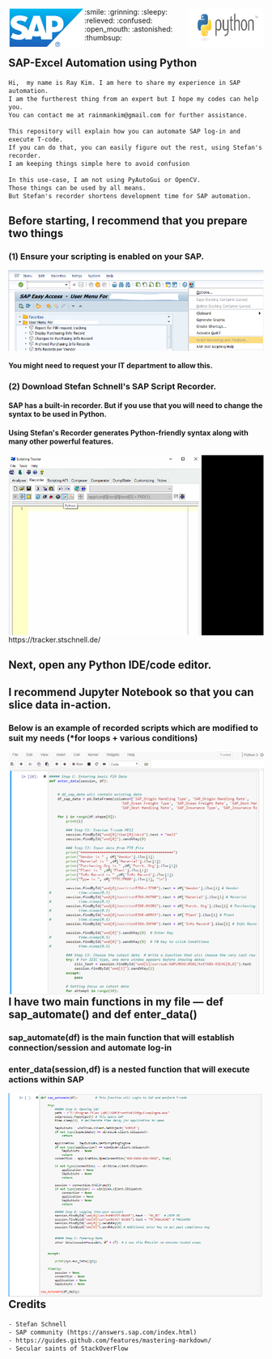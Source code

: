 <img align="left" src="https://github.com/rainmankim/SAP_automation_python/blob/master/images/SAP_logo.png" width="150" height="80" alt="SAP image">
<img align="right" src="https://github.com/rainmankim/SAP_automation_python/blob/master/images/python_logo.png" width="150" height="80" alt="SAP image">
:smile: :grinning: :sleepy: :relieved: :confused: :open_mouth: :astonished: :thumbsup:

## SAP-Excel Automation using Python
```
Hi,  my name is Ray Kim. I am here to share my experience in SAP automation. 
I am the furtherest thing from an expert but I hope my codes can help you.
You can contact me at rainmankim@gmail.com for further assistance.

This repository will explain how you can automate SAP log-in and execute T-code.
If you can do that, you can easily figure out the rest, using Stefan's recorder.
I am keeping things simple here to avoid confusion

In this use-case, I am not using PyAutoGui or OpenCV.
Those things can be used by all means.
But Stefan's recorder shortens development time for SAP automation.
```


## Before starting, I recommend that you prepare two things
### (1) Ensure your scripting is enabled on your SAP.
<img align="center" src="https://github.com/rainmankim/SAP_automation_python/blob/master/images/scripting_pic.png" alt="SAP image">

#### You might need to request your IT department to allow this.
### (2) Download Stefan Schnell's SAP Script Recorder.
#### SAP has a built-in recorder. But if you use that you will need to change the syntax to be used in Python.
#### Using Stefan's Recorder generates Python-friendly syntax along with many other powerful features.
<img align="center" src="https://github.com/rainmankim/SAP_automation_python/blob/master/images/tracker.gif" alt="Tracker image">
https://tracker.stschnell.de/



## Next, open any Python IDE/code editor. 
## I recommend Jupyter Notebook so that you can slice data in-action.
### Below is an example of recorded scripts which are modified to suit my needs (*for loops + various conditions)
<img align="left" src="https://github.com/rainmankim/SAP_automation_python/blob/master/images/jupyter_snapshot.PNG"  alt="Jupyter image">


## I have two main functions in my file — def sap_automate()  and def enter_data()
### sap_automate(df) is the main function that will establish connection/session and automate log-in
### enter_data(session,df) is a nested function that will execute actions within SAP
<img align="left" src="https://github.com/rainmankim/SAP_automation_python/blob/master/images/jupyter_snapshot_main.PNG"  alt="Jupyter image">



## Credits
```
- Stefan Schnell
- SAP community (https://answers.sap.com/index.html)     
- https://guides.github.com/features/mastering-markdown/
- Secular saints of StackOverFlow
```


